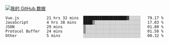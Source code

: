 [![我的 GitHub 数据](https://github-readme-stats.vercel.app/api?username=unbrain&?theme=dark)]()

<!--START_SECTION:waka-->
```text
Vue.js            21 hrs 32 mins  ███████████████████▓░░░░░   79.17 % 
JavaScript        4 hrs 38 mins   ████▒░░░░░░░░░░░░░░░░░░░░   17.03 % 
JSON              29 mins         ▒░░░░░░░░░░░░░░░░░░░░░░░░   01.80 % 
Protocol Buffer   24 mins         ▒░░░░░░░░░░░░░░░░░░░░░░░░   01.50 % 
Other             5 mins          ░░░░░░░░░░░░░░░░░░░░░░░░░   00.32 % 
```
<!--END_SECTION:waka-->
